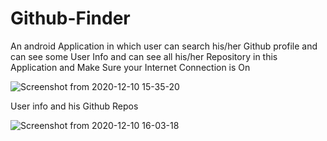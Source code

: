 # Github-Finder
An android Application in which user can search his/her Github profile and can see some User Info and can see all his/her Repository in this Application
and Make Sure your Internet Connection is On


![Screenshot from 2020-12-10 15-35-20](https://user-images.githubusercontent.com/56672381/101758076-ebac3300-3afd-11eb-8aa2-a5fed2b7639d.png)


User info and his Github Repos

![Screenshot from 2020-12-10 16-03-18](https://user-images.githubusercontent.com/56672381/101760862-73477100-3b01-11eb-944b-eebd53426321.png)



